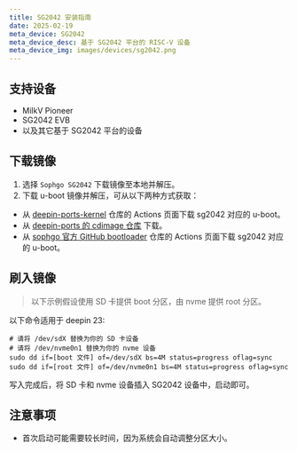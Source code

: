```yaml
---
title: SG2042 安装指南
date: 2025-02-19
meta_device: SG2042
meta_device_desc: 基于 SG2042 平台的 RISC-V 设备
meta_device_img: images/devices/sg2042.png
---
```


## 支持设备

- MilkV Pioneer
- SG2042 EVB
- 以及其它基于 SG2042 平台的设备

## 下载镜像

1. 选择 `Sophgo SG2042` 下载镜像至本地并解压。
2. 下载 u-boot 镜像并解压，可从以下两种方式获取：
  - 从 [deepin-ports-kernel](https://github.com/deepin-community/deepin-riscv-kernel/) 仓库的 Actions 页面下载 sg2042 对应的 u-boot。
  - 从 [deepin-ports 的 cdimage 仓库](https://ci.deepin.com/repo/deepin/deepin-ports/cdimage/latest/riscv64/bootloaders/) 下载。
  - 从 [sophgo 官方 GitHub bootloader](https://github.com/sophgo/bootloader-riscv) 仓库的 Actions 页面下载 sg2042 对应的 u-boot。

## 刷入镜像

> 以下示例假设使用 SD 卡提供 boot 分区，由 nvme 提供 root 分区。

以下命令适用于 deepin 23:

```
# 请将 /dev/sdX 替换为你的 SD 卡设备
# 请将 /dev/nvme0n1 替换为你的 nvme 设备
sudo dd if=[boot 文件] of=/dev/sdX bs=4M status=progress oflag=sync
sudo dd if=[root 文件] of=/dev/nvme0n1 bs=4M status=progress oflag=sync
```

写入完成后，将 SD 卡和 nvme 设备插入 SG2042 设备中，启动即可。

## 注意事项

- 首次启动可能需要较长时间，因为系统会自动调整分区大小。
